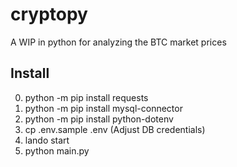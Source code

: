 # cryptopy

A WIP in python for analyzing the BTC market prices



## Install

0. python -m pip install requests
0. python -m pip install mysql-connector
0. python -m pip install python-dotenv
1. cp .env.sample .env (Adjust DB credentials)
2. lando start
3. python main.py
